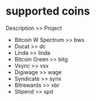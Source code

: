 # supported coins


Description			>>					Project
- Bitcoin W Spectrum		>>		bws
- Ducat									>>		dc
- Linda									>>		linda
- Bitcoin Green									>>		bitg
- Vsync					>>		vsx
- Digiwage				>>		wage
- Syndicate				>> 		synx
- Bitrewards			>> 		xbr
- Stipend				>> 		spd